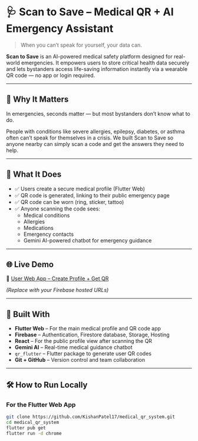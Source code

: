 # 🩺 Scan to Save – Medical QR + AI Emergency Assistant

> When you can’t speak for yourself, your data can.

**Scan to Save** is an AI-powered medical safety platform designed for real-world emergencies. It empowers users to store critical health data securely and lets bystanders access life-saving information instantly via a wearable QR code — no app or login required.

---

## 🚨 Why It Matters

In emergencies, seconds matter — but most bystanders don’t know what to do.

People with conditions like severe allergies, epilepsy, diabetes, or asthma often can’t speak for themselves in a crisis. We built Scan to Save so anyone nearby can simply scan a code and get the answers they need to help.

---

## 🧠 What It Does

- ✅ Users create a secure medical profile (Flutter Web)
- ✅ QR code is generated, linking to their public emergency page
- ✅ QR code can be worn (ring, sticker, tattoo)
- ✅ Anyone scanning the code sees:
  - Medical conditions
  - Allergies
  - Medications
  - Emergency contacts
  - Gemini AI-powered chatbot for emergency guidance

---

## 🌐 Live Demo

🔗 [User Web App – Create Profile + Get QR](https://medicalqrsystem.web.app)  

_(Replace with your Firebase hosted URLs)_

---

## 🧱 Built With

- **Flutter Web** – For the main medical profile and QR code app
- **Firebase** – Authentication, Firestore database, Storage, Hosting
- **React** – For the public profile view after scanning the QR
- **Gemini AI** – Real-time medical guidance chatbot
- `qr_flutter` – Flutter package to generate user QR codes
- **Git + GitHub** – Version control and team collaboration

---

## 🛠️ How to Run Locally

### For the Flutter Web App

```bash
git clone https://github.com/KishanPatel17/medical_qr_system.git
cd medical_qr_system
flutter pub get
flutter run -d chrome
